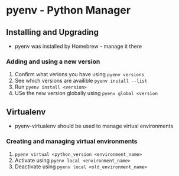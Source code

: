 # pyenv - Python Manager
## Installing and Upgrading
- pyenv was installed by Homebrew - manage it there

### Adding and using a new version
1. Confirm what verions you have using `pyenv versions`
2. See which versions are availible `pyenv install --list`
3. Run `pyenv install <version>`
4. USe the new version globally using `pyenv global <version`

## Virtualenv
- pyenv-virtualenv should be used to manage virtual environments

### Creating and managing virtual environments
1. `pyenv virtual <python_version <environment_name>`  
2. Activate using `pyenv local <environment_name>`
3. Deactivate using `pyenv local <old_environment_name>`
